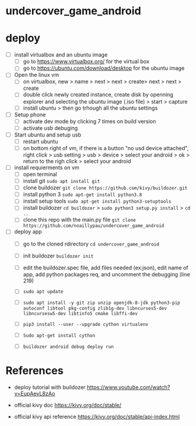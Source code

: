 # undercover_game_android

# deploy

- [ ] install virtualbox and an ubuntu image
  - [ ] go to https://www.virtualbox.org/ for the virtual box
  - [ ] go to https://ubuntu.com/download/desktop for the ubuntu image
- [ ] Open the linux vm
  - [ ] on virtualbox, new > name > next > next > create> next > next > create
  - [ ] double click newly created instance, create disk by openning explorer and selecting the ubuntu image (.iso file) > start > capture
  - [ ]  install ubuntu > then go trhough all the ubuntu settings
- [ ] Setup phone
  - [ ] activate dev mode by clicking 7 times on build version
  - [ ] activate usb debuging
- [ ] Start ubuntu and setup usb
  - [ ] restart ubuntu
  - [ ] on bottom right of vm, if there is a button "no usd device attached", right click > usb setting > usb > device > select your android > ok > return to the righ click > select your android
- [ ] install requierments on vm
  - [ ] open terminal
  - [ ] install git `sudo apt install git`
  - [ ] clone buildozer `git clone https://github.com/kivy/buildozer.git`
  - [ ] install python 3 `sudo apt-get install python3.8`
  - [ ] install setup tools `sudo apt-get install python3-setuptools`
  - [ ] install buildozer `cd buildozer` > `sudo python3 setup.py install` > `cd ..`
  - [ ] clone this repo with the main.py file `git clone https://github.com/noaillypau/undercover_game_android`
- [ ] deploy app
  - [ ] go to the cloned rdirectory `cd undercover_game_android`
  - [ ] init buildozer `buildozer init`
  - [ ] edit the buildozer.spec file, add files needed (ex:json), edit name of app, add python packages req, and uncomment the debugging (line 219)
  - [ ] `sudo apt update`
  - [ ] `sudo apt install -y git zip unzip openjdk-8-jdk python3-pip autoconf libtool pkg-config zlib1g-dev libncurses5-dev libncursesw5-dev libtinfo5 cmake libffi-dev`
  - [ ] `pip3 install --user --upgrade cython virtualenv`
  - [ ] `Sudo apt-get install cython`
  - [ ] `buildozer android debug deploy run`
 
  
 






# References

* deploy tutorial with buildozer
https://www.youtube.com/watch?v=EupAeyL8zAo

* official kivy doc
https://kivy.org/doc/stable/

* official kivy api reference
https://kivy.org/doc/stable/api-index.html
